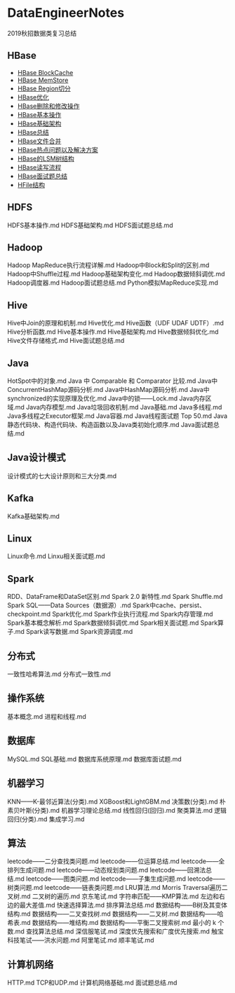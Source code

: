 # DataEngineerNotes
2019秋招数据类复习总结

## HBase
- [HBase BlockCache](https://github.com/Andr-Robot/DataEngineerNotes/blob/master/HBase/HBase%20BlockCache.md)
- [HBase MemStore](https://github.com/Andr-Robot/DataEngineerNotes/blob/master/HBase/HBase%20MemStore.md)
- [HBase Region切分](https://github.com/Andr-Robot/DataEngineerNotes/blob/master/HBase/HBase%20Region%E5%88%87%E5%88%86.md)
- [HBase优化](https://github.com/Andr-Robot/DataEngineerNotes/blob/master/HBase/HBase优化.md)
- [HBase删除和修改操作](https://github.com/Andr-Robot/DataEngineerNotes/blob/master/HBase/HBase删除和修改操作.md)
- [HBase基本操作](https://github.com/Andr-Robot/DataEngineerNotes/blob/master/HBase/HBase基本操作.md)
- [HBase基础架构](https://github.com/Andr-Robot/DataEngineerNotes/blob/master/HBase/HBase基础架构.md)
- [HBase总结](https://github.com/Andr-Robot/DataEngineerNotes/blob/master/HBase/HBase总结.md)
- [HBase文件合并](https://github.com/Andr-Robot/DataEngineerNotes/blob/master/HBase/HBase文件合并.md)
- [HBase热点问题以及解决方案](https://github.com/Andr-Robot/DataEngineerNotes/blob/master/HBase/HBase热点问题以及解决方案.md)
- [HBase的LSM树结构](https://github.com/Andr-Robot/DataEngineerNotes/blob/master/HBase/HBase的LSM树结构.md)
- [HBase读写流程](https://github.com/Andr-Robot/DataEngineerNotes/blob/master/HBase/HBase读写流程.md)
- [HBase面试题总结](https://github.com/Andr-Robot/DataEngineerNotes/blob/master/HBase/HBase面试题总结.md)
- [HFile结构](https://github.com/Andr-Robot/DataEngineerNotes/blob/master/HBase/HFile结构.md)

## HDFS
HDFS基本操作.md
HDFS基础架构.md
HDFS面试题总结.md

## Hadoop
Hadoop MapReduce执行流程详解.md
Hadoop中Block和Split的区别.md
Hadoop中Shuffle过程.md
Hadoop基础架构变化.md
Hadoop数据倾斜调优.md
Hadoop调度器.md
Hadoop面试题总结.md
Python模拟MapReduce实现.md

## Hive
Hive中Join的原理和机制.md
Hive优化.md
Hive函数（UDF UDAF UDTF）.md
Hive分析函数.md
Hive基本操作.md
Hive基础架构.md
Hive数据倾斜优化.md
Hive文件存储格式.md
Hive面试题总结.md

## Java
HotSpot中的对象.md
Java 中 Comparable 和 Comparator 比较.md
Java中ConcurrentHashMap源码分析.md
Java中HashMap源码分析.md
Java中synchronized的实现原理及优化.md
Java中的锁——Lock.md
Java内存区域.md
Java内存模型.md
Java垃圾回收机制.md
Java基础.md
Java多线程.md
Java多线程之Executor框架.md
Java容器.md
Java线程面试题 Top 50.md
Java静态代码块、构造代码块、构造函数以及Java类初始化顺序.md
Java面试题总结.md

## Java设计模式
设计模式的七大设计原则和三大分类.md

## Kafka
Kafka基础架构.md

## Linux
Linux命令.md
Linxu相关面试题.md

## Spark
RDD、DataFrame和DataSet区别.md
Spark 2.0 新特性.md
Spark Shuffle.md
Spark SQL——Data Sources（数据源）.md
Spark中cache、persist、checkpoint.md
Spark优化.md
Spark作业执行流程.md
Spark内存管理.md
Spark基本概念解析.md
Spark数据倾斜调优.md
Spark相关面试题.md
Spark算子.md
Spark读写数据.md
Spark资源调度.md

## 分布式
一致性哈希算法.md
分布式一致性.md

## 操作系统
基本概念.md
进程和线程.md

## 数据库
MySQL.md
SQL基础.md
数据库系统原理.md
数据库面试题.md

## 机器学习
KNN——K-最邻近算法(分类).md
XGBoost和LightGBM.md
决策数(分类).md
朴素贝叶斯(分类).md
机器学习理论总结.md
线性回归(回归).md
聚类算法.md
逻辑回归(分类).md
集成学习.md

## 算法
leetcode——二分查找类问题.md
leetcode——位运算总结.md
leetcode——全排列生成问题.md
leetcode——动态规划类问题.md
leetcode——回溯法总结.md
leetcode——图类问题.md
leetcode——子集生成问题.md
leetcode——树类问题.md
leetcode——链表类问题.md
LRU算法.md
Morris Traversal遍历二叉树.md
二叉树的遍历.md
京东笔试.md
字符串匹配——KMP算法.md
左边和右边的最大差值.md
快速选择算法.md
排序算法总结.md
数据结构——B树及其变体结构.md
数据结构——二叉查找树.md
数据结构——二叉树.md
数据结构——哈希表.md
数据结构——堆结构.md
数据结构——平衡二叉搜索树.md
最小的 k 个数.md
查找算法总结.md
深信服笔试.md
深度优先搜索和广度优先搜索.md
触宝科技笔试——洪水问题.md
阿里笔试.md
顺丰笔试.md

## 计算机网络
HTTP.md
TCP和UDP.md
计算机网络基础.md
面试题总结.md